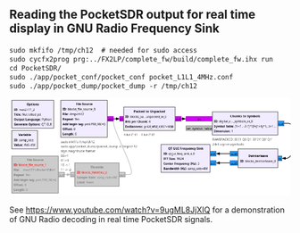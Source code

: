 ## Reading the PocketSDR output for real time display in GNU Radio Frequency Sink

```
sudo mkfifo /tmp/ch12  # needed for sudo access
sudo cycfx2prog prg:../FX2LP/complete_fw/build/complete_fw.ihx run
cd PocketSDR/
sudo ./app/pocket_conf/pocket_conf pocket_L1L1_4MHz.conf 
sudo ./app/pocket_dump/pocket_dump -r /tmp/ch12
```

<img src="max2771_12.png">

See https://www.youtube.com/watch?v=9ugML8JjXIQ for a demonstration of GNU Radio decoding in real time PocketSDR signals.

